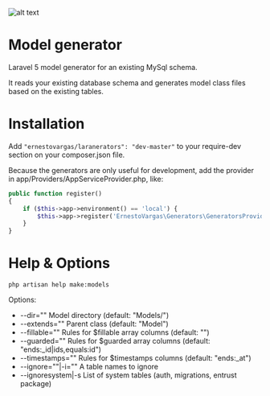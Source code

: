 
![alt text](https://travis-ci.org/ernestova/laranerators.svg "Build Status Images")


# Model generator
Laravel 5 model generator for an existing MySql schema.

It reads your existing database schema and generates model class files based on the existing tables.

# Installation
Add ```"ernestovargas/laranerators": "dev-master"``` to your require-dev section on your composer.json file.

Because the generators are only useful for development, add the provider in app/Providers/AppServiceProvider.php, like:
```php
public function register()
{
    if ($this->app->environment() == 'local') {
        $this->app->register('ErnestoVargas\Generators\GeneratorsProvider');
    }
}
```

# Help & Options
```php artisan help make:models```

Options:
 - --dir=""                 Model directory (default: "Models/")
 - --extends=""             Parent class (default: "Model")
 - --fillable=""            Rules for $fillable array columns (default: "")
 - --guarded=""             Rules for $guarded array columns (default: "ends:_id|ids,equals:id")
 - --timestamps=""          Rules for $timestamps columns (default: "ends:_at")
 - --ignore=""|-i=""        A table names to ignore
 - --ignoresystem|-s        List of system tables (auth, migrations, entrust package)
